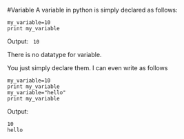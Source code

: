#Variable
A variable in python is simply declared as follows:

```
my_variable=10
print my_variable
```

Output:
<code>
10
</code>

There is no datatype for variable.

You just simply declare them. I can even write as follows
```
my_variable=10
print my_variable
my_variable="hello"
print my_variable

```
Output:
```
10
hello
```
